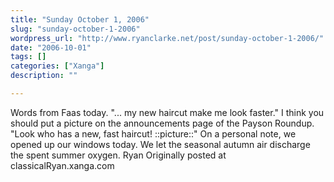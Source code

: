 ```yaml
---
title: "Sunday October 1, 2006"
slug: "sunday-october-1-2006"
wordpress_url: "http://www.ryanclarke.net/post/sunday-october-1-2006/"
date: "2006-10-01"
tags: []
categories: ["Xanga"]
description: ""

---
```


Words from Faas today.
"... my new haircut make me look faster."
I think you should put a picture on the announcements page of the Payson Roundup. "Look who has a new, fast haircut! ::picture::"
On a personal note, we opened up our windows today. We let the seasonal autumn air discharge the spent summer oxygen.
Ryan
Originally posted at classicalRyan.xanga.com
